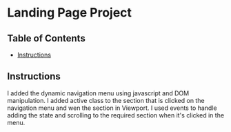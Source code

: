 # Landing Page Project

## Table of Contents

* [Instructions](#instructions)

## Instructions

I added the dynamic navigation menu using javascript and DOM manipulation.
I added active class to the section that is clicked on the navigation menu and wen the section in Viewport.
I used events to handle adding the state and scrolling to the required section when it's clicked in the menu.
